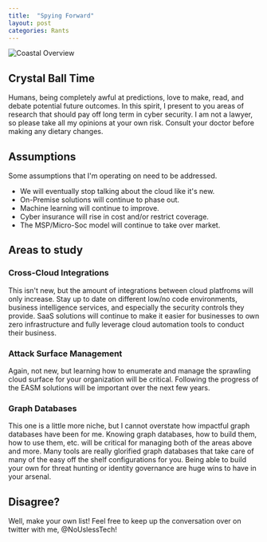 ```yaml
---
title:  "Spying Forward"
layout: post
categories: Rants
---
```


![Coastal Overview](https://images.pexels.com/photos/12648594/pexels-photo-12648594.jpeg?cs=srgb&dl=pexels-pok-rie-1130268.jpg&fm=jpg&h=500&w=1500&fit=crop)

## Crystal Ball Time

Humans, being completely awful at predictions, love to make, read, and debate potential future outcomes. In this spirit, I present to you areas of research that should pay off long term in cyber security. I am not a lawyer, so please take all my opinions at your own risk. Consult your doctor before making any dietary changes.

## Assumptions

Some assumptions that I'm operating on need to be addressed.

- We will eventually stop talking about the cloud like it's new.
- On-Premise solutions will continue to phase out.
- Machine learning will continue to improve.
- Cyber insurance will rise in cost and/or restrict coverage.
- The MSP/Micro-Soc model will continue to take over market.

## Areas to study

### Cross-Cloud Integrations

This isn't new, but the amount of integrations between cloud platfroms will only increase. Stay up to date on different low/no code environments, business intelligence services, and especially the security controls they provide. SaaS solutions will continue to make it easier for businesses to own zero infrastructure and fully leverage cloud automation tools to conduct their business. 

### Attack Surface Management

Again, not new, but learning how to enumerate and manage the sprawling cloud surface for your organization will be critical. Following the progress of the EASM solutions will be important over the next few years.

### Graph Databases

This one is a little more niche, but I cannot overstate how impactful graph databases have been for me. Knowing graph databases, how to build them, how to use them, etc. will be critical for managing both of the areas above and more. Many tools are really glorified graph databases that take care of many of the easy off the shelf configurations for you. Being able to build your own for threat hunting or identity governance are huge wins to have in your arsenal. 

## Disagree?

Well, make your own list! Feel free to keep up the conversation over on twitter with me, @NoUslessTech!

